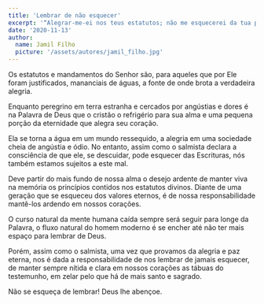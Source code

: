 ```yaml
---
title: 'Lembrar de não esquecer'
excerpt: '“Alegrar-me-ei nos teus estatutos; não me esquecerei da tua palavra” – Salmo 119.16'
date: '2020-11-13'
author:
  name: Jamil Filho
  picture: '/assets/autores/jamil_filho.jpg'
---
```


Os estatutos e mandamentos do Senhor são, para aqueles que por Ele foram justificados, mananciais de águas, a fonte de onde brota a verdadeira alegria.

Enquanto peregrino em terra estranha e cercados por angústias e dores é na Palavra de Deus que o cristão o refrigério para sua alma e uma pequena porção da eternidade que alegra seu coração.

Ela se torna a água em um mundo ressequido, a alegria em uma sociedade cheia de angústia e ódio. No entanto, assim como o salmista declara a consciência de que ele, se descuidar, pode esquecer das Escrituras, nós também estamos sujeitos a este mal.

Deve partir do mais fundo de nossa alma o desejo ardente de manter viva na memória os princípios contidos nos estatutos divinos. Diante de uma geração que se esqueceu dos valores eternos, é de nossa responsabilidade mantê-los ardendo em nossos corações.

O curso natural da mente humana caída sempre será seguir para longe da Palavra, o fluxo natural do homem moderno é se encher até não ter mais espaço para lembrar de Deus. 

Porém, assim como o salmista, uma vez que provamos da alegria e paz eterna, nos é dada a responsabilidade de nos lembrar de jamais esquecer, de manter sempre nítida e clara em nossos corações as tábuas do testemunho, em zelar pelo que há de mais santo e sagrado.

Não se esqueça de lembrar! Deus lhe abençoe.